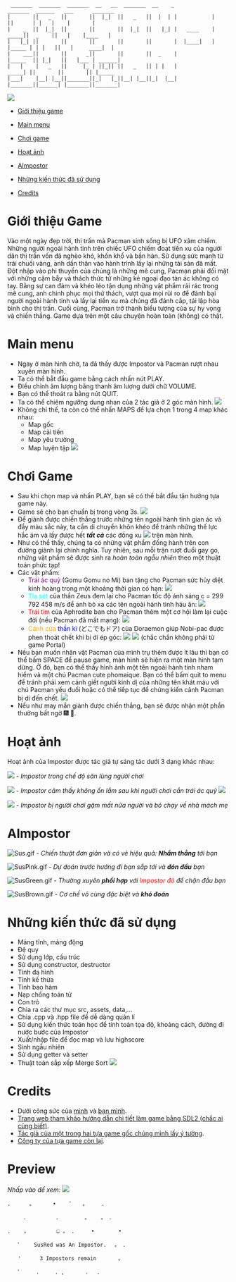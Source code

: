 ```
 _______  _______  _______  __   __  _______  __    _             _______  ______   ___      _______ 
|       ||   _   ||       ||  |_|  ||   _   ||  |  | |           |       ||      | |   |    |       |
|    _  ||  |_|  ||       ||       ||  |_|  ||   |_| |   ____    |  _____||  _    ||   |    |____   |
|   |_| ||       ||       ||       ||       ||       |  |____|   | |_____ | | |   ||   |     ____|  |
|    ___||       ||      _||       ||       ||  _    |           |_____  || |_|   ||   |___ | ______|
|   |    |   _   ||     |_ | ||_|| ||   _   || | |   |            _____| ||       ||       || |_____ 
|___|    |__| |__||_______||_|   |_||__| |__||_|  |__|           |_______||______| |_______||_______|
```
![](assets/Intro.gif)
- [Giới thiệu game](#giới-thiệu-game)

- [Main menu](#main-menu-)

- [Chơi game](#chơi-game)

- [Hoạt ảnh](#hoạt-ảnh)

- [AImpostor](#aimpostor)

- [Những kiến thức đã sử dụng](#những-kiến-thức-đã-sử-dụng)

- [Credits](#credits)

# Giới thiệu Game
Vào một ngày đẹp trời, thị trấn mà Pacman sinh sống bị UFO xâm chiếm. Những người ngoài hành tinh trên chiếc UFO chiếm đoạt tiền xu của người dân thị trấn vốn đã nghèo khó, khốn khổ và bần hàn.  Sử dụng sức mạnh từ trái chuối vàng, anh dấn thân vào hành trình lấy lại những tài sản đã mất. Đột nhập vào phi thuyền của chúng là những mê cung, Pacman phải đối mặt với những cặm bẫy và thách thức từ những kẻ ngoại đạo tàn ác không có tay. Bằng sự can đảm và khéo léo tận dụng những vật phẩm rải rác trong mê cung, anh chinh phục mọi thử thách, vượt qua mọi rủi ro để đánh bại người ngoài hành tinh và lấy lại tiền xu mà chúng đã đánh cắp, tái lập hòa bình cho thị trấn. Cuối cùng, Pacman trở thành biểu tượng của sự hy vọng và chiến thắng. Game dựa trên một câu chuyện hoàn toàn (không) có thật.

# Main menu 
- Ngay ở màn hình chờ, ta đã thấy được Impostor và Pacman rượt nhau xuyên màn hình.
- Ta có thể bẳt đầu game bằng cách nhấn nút PLAY.
- Điều chỉnh âm lượng bằng thanh âm lượng dưới chữ VOLUME.
- Bạn có thể thoát ra bằng nút QUIT.
- Ta có thể chiêm ngưỡng dung nhan của 2 tác giả ở 2 góc màn hình.
![](assets/MainMenuPreview.png)
- Không chỉ thế, ta còn có thể nhấn MAPS để lựa chọn 1 trong 4 map khác nhau:
  - Map gốc
  - Map cải tiến
  - Map yêu trường
  - Map luyện tập
![](assets/MapPreview.png)
# Chơi Game
- Sau khi chọn map và nhấn PLAY, bạn sẽ có thể bắt đầu tận hưởng tựa game này.
- Game sẽ cho bạn chuẩn bị trong vòng 3s.
![](assets/InGame.png)
- Để giành được chiến thắng trước những tên ngoài hành tinh gian ác và đầy màu sắc này, ta cần di chuyển khôn khéo để tránh những thế lực hắc ám và lấy được hết ***tất cả*** các đồng xu ![](assets/Dot.png) trên màn hình.
- Như có thể thấy, chúng ta có những vật phẩm đồng hành trên con đường giành lại chính nghĩa. Tuy nhiên, sau mỗi trận rượt đuổi gay go, những vật phẩm sẽ được sinh ra *hoàn toàn ngẫu nhiên* theo một thuật toán phức tạp!
- Các vật phẩm:
  - <span style = "color : purple">Trái ác quỷ</span> (Gomu Gomu no Mi) ban tặng cho Pacman sức hủy diệt kinh hoàng trong một khoảng thời gian có hạn: ![](assets/Powerup.png)
  - <span style = "color : cyan">Tia sét</span> của thần Zeus đem lại cho Pacman tốc độ ánh sáng c = 299 792 458 m/s để anh bỏ xa các tên ngoài hành tinh háu ăn: ![](assets/Lightning.png)
  - <span style = "color : red">Trái tim</span> của Aphrodite ban cho Pacman thêm một cơ hội làm lại cuộc đời (nếu Pacman đã mất mạng): ![](assets/heart.png)
  - <span style = "color : orange">Cánh cửa</span> <span style = "color : blue">thần kì</span> (どこでもドア) của Doraemon giúp Nobi-pac được phen thoát chết khi bị dí ép góc: ![](assets/Portal2.png)  ![](assets/Portal1.png) (chắc chắn không phải từ game Portal)
- Nếu bạn muốn nhân vật Pacman của mình trụ thêm được ít lâu thì bạn có thể bấm SPACE để pause game, màn hình sẽ hiện ra một màn hình tạm dừng. Ở đó, bạn có thể thấy hình ảnh một tên ngoài hành tinh nham hiểm và một chú Pacman cute phomaique. Bạn có thể bấm quit to menu để tránh phải xem cảnh giết người kinh dị của những tên khát máu với chú Pacman yếu đuối hoặc có thể tiếp tục để chứng kiến cảnh Pacman bị dí đến chết.
![](assets/PauseGamePreview.png)
- Nếu như may mắn giành được chiến thắng, bạn sẽ được nhận một phần thưởng bất ngờ 🎆 🎇.
# Hoạt ảnh
Hoạt ảnh của Impostor được tác giả tự sáng tác dưới 3 dạng khác nhau:

![](assets/Sus.gif) *- Impostor trong chế độ săn lùng người chơi*

![](assets/SusNervous.gif) *- Impostor cảm thấy không ổn lắm sau khi người chơi cắn trái ác quỷ ![](assets/Powerup.png)*

![](assets/SusDead.gif) *- Impostor bị người chơi gặm mất nửa người và bỏ chạy về nhà mách mẹ*
# AImpostor
![Sus.gif](assets%2FSus.gif) *- Chiến thuật đơn giản và có vẻ hiệu quả: ***Nhắm thẳng*** tới bạn*

![SusPink.gif](assets%2FSusPink.gif) *- Dự đoán trước hướng đi bạn sắp tới và ***đón đầu*** bạn*

![SusGreen.gif](assets%2FSusGreen.gif) *- Thường xuyên ***phối hợp*** với <span style="color:red">Impostor đỏ</span> để chặn đầu bạn*

![SusBrown.gif](assets%2FSusBrown.gif) *- Cơ chế vô cùng đặc biệt và ***khó đoán****

# Những kiến thức đã sử dụng
- Mảng tĩnh, mảng động
- Đệ quy
- Sử dụng lớp, cấu trúc
- Sử dụng constructor, destructor
- Tính đa hình
- Tính kế thừa
- Tính bao hàm
- Nạp chồng toán tử
- Con trỏ
- Chia ra các thư mục src, assets, data,...
- Chia .cpp và .hpp file để dễ dàng quản lí
- Sử dụng kiến thức toán học để tính toán tọa độ, khoảng cách, đường đi nước bước của Impostor
- Xuất/nhập file để đọc map và lưu highscore
- Sinh ngẫu nhiên
- Sử dụng getter và setter
- Thuật toán sắp xếp Merge Sort
![](assets/tudanhgia.png)
# Credits

- Dưới công sức của [mình](https://github.com/lephantriduc) và [bạn mình](https://github.com/hieupy2k5).
- [Trang web tham khảo hướng dẫn chi tiết làm game bằng SDL2 (chắc ai cũng biết)](https://lazyfoo.net).
- [Tác giả của một trong hai tựa game gốc chúng mình lấy ý tưởng](https://en.wikipedia.org/wiki/Toru_Iwatani).
- [Công ty của tựa game còn lại](https://www.innersloth.com).

# Preview
*Nhấp vào để xem:*
[![](assets/Preview.png)](https://youtu.be/Wkjzj5qTlhE?si=LcVrI7F_3A34v0TU)

```
. 　　　。　　　　•　 　ﾟ　　。 　　.

　　　.　　　 　　.　　　　　。　　 。　. 　

.　　 。　　　　　 ඞ 。 . 　　 • 　　　　•

　　ﾟ　　 SusRed was An Impostor.　 。　.

　　'　　　 3 Impostors remain 　 　　。

　　ﾟ　　　.　　　. ,　　　　.　 .
```
